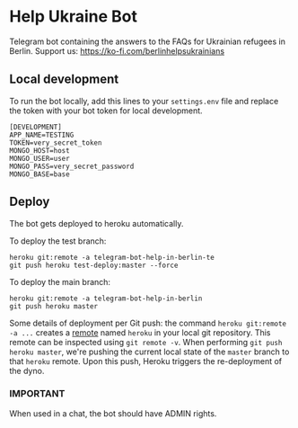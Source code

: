 # Help Ukraine Bot
Telegram bot containing the answers to the FAQs for Ukrainian refugees in Berlin.
Support us: https://ko-fi.com/berlinhelpsukrainians

## Local development
To run the bot locally, add this lines to your `settings.env` file and replace the token with your bot token for local 
development.

```env
[DEVELOPMENT]
APP_NAME=TESTING
TOKEN=very_secret_token
MONGO_HOST=host
MONGO_USER=user
MONGO_PASS=very_secret_password
MONGO_BASE=base
```

## Deploy
The bot gets deployed to heroku automatically.

To deploy the test branch:
```shell
heroku git:remote -a telegram-bot-help-in-berlin-te 
git push heroku test-deploy:master --force
```

To deploy the main branch:
```shell
heroku git:remote -a telegram-bot-help-in-berlin
git push heroku master
```

Some details of deployment per Git push: the command `heroku git:remote -a ...`
creates a [remote](https://git-scm.com/docs/git-remote) named `heroku` in your
local git repository. This remote can be inspected using `git remote -v`. When
performing `git push heroku master`, we're pushing the current local state of
the `master` branch to that `heroku` remote. Upon this push, Heroku triggers
the re-deployment of the dyno.

### IMPORTANT
When used in a chat, the bot should have ADMIN rights.
